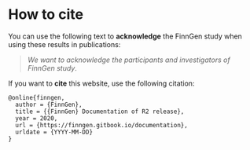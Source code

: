 # How to cite

You can use the following text to **acknowledge** the FinnGen study when using these results in publications: 

> _We want to acknowledge the participants and investigators of FinnGen study_.

If you want to **cite** this website, use the following citation:  

```text
@online{finngen,
  author = {FinnGen},
  title = {{FinnGen} Documentation of R2 release},
  year = 2020,
  url = {https://finngen.gitbook.io/documentation},
  urldate = {YYYY-MM-DD}
}
```



